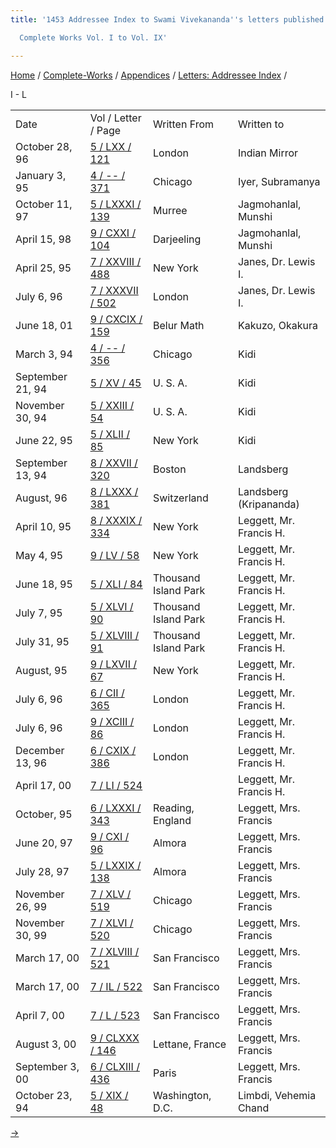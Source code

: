 ```yaml
---
title: '1453 Addressee Index to Swami Vivekananda''s letters published in the

  Complete Works Vol. I to Vol. IX'

---
```

[Home](../../../index.htm) / [Complete-Works](../../complete_works.htm)
/ [Appendices](../appendices_contents.htm) / [Letters: Addressee
Index](addressee_letters_contents.htm) /



I - L

<div class="center">

|                  |                                                                              |                      |                         |
|------------------|------------------------------------------------------------------------------|----------------------|-------------------------|
| Date             | Vol / Letter / Page                                                          | Written From         | Written to              |
| October 28, 96   | [5 / LXX / 121](../../volume_5/epistles_first_series/070_indian_mirror.htm)  | London               | Indian Mirror           |
| January 3, 95    | [4 / -- / 371](../../volume_4/writings_prose/a_plan_of_work_for_india.htm)   | Chicago              | Iyer, Subramanya        |
| October 11, 97   | [5 / LXXXI / 139](../../volume_5/epistles_first_series/081_jagmohanlal.htm)  | Murree               | Jagmohanlal, Munshi     |
| April 15, 98     | [9 / CXXI / 104](../../volume_9/letters_fifth_series/121_jagmohan.htm)       | Darjeeling           | Jagmohanlal, Munshi     |
| April 25, 95     | [7 / XXVIII / 488](../../volume_7/epistles_third_series/28_brother.htm)      | New York             | Janes, Dr. Lewis I.     |
| July 6, 96       | [7 / XXXVII / 502](../../volume_7/epistles_third_series/37_friend.htm)       | London               | Janes, Dr. Lewis I.     |
| June 18, 01      | [9 / CXCIX / 159](../../volume_9/letters_fifth_series/199_friend.htm)        | Belur Math           | Kakuzo, Okakura         |
| March 3, 94      | [4 / -- / 356](../../volume_4/writings_prose/what_we_believe_in.htm)         | Chicago              | Kidi                    |
| September 21, 94 | [5 / XV / 45](../../volume_5/epistles_first_series/015_kidi.htm)             | U. S. A.             | Kidi                    |
| November 30, 94  | [5 / XXIII / 54](../../volume_5/epistles_first_series/023_kidi.htm)          | U. S. A.             | Kidi                    |
| June 22, 95      | [5 / XLII / 85](../../volume_5/epistles_first_series/042_kidi.htm)           | New York             | Kidi                    |
| September 13, 94 | [8 / XXVII / 320](../../volume_8/epistles_fourth_series/027_leon.htm)        | Boston               | Landsberg               |
| August, 96       | [8 / LXXX / 381](../../volume_8/epistles_fourth_series/080_dear.htm)         | Switzerland          | Landsberg (Kripananda)  |
| April 10, 95     | [8 / XXXIX / 334](../../volume_8/epistles_fourth_series/039_friend.htm)      | New York             | Leggett, Mr. Francis H. |
| May 4, 95        | [9 / LV / 58](../../volume_9/letters_fifth_series/055_friend.htm)            | New York             | Leggett, Mr. Francis H. |
| June 18, 95      | [5 / XLI / 84](../../volume_5/epistles_first_series/041_friend.htm)          | Thousand Island Park | Leggett, Mr. Francis H. |
| July 7, 95       | [5 / XLVI / 90](../../volume_5/epistles_first_series/046_friend.htm)         | Thousand Island Park | Leggett, Mr. Francis H. |
| July 31, 95      | [5 / XLVIII / 91](../../volume_5/epistles_first_series/048_friend.htm)       | Thousand Island Park | Leggett, Mr. Francis H. |
| August, 95       | [9 / LXVII / 67](../../volume_9/letters_fifth_series/067_friend.htm)         | New York             | Leggett, Mr. Francis H. |
| July 6, 96       | [6 / CII / 365](../../volume_6/epistles_second_series/102_frankincense.htm)  | London               | Leggett, Mr. Francis H. |
| July 6, 96       | [9 / XCIII / 86](../../volume_9/letters_fifth_series/093_sir.htm)            | London               | Leggett, Mr. Francis H. |
| December 13, 96  | [6 / CXIX / 386](../../volume_6/epistles_second_series/119_frankincense.htm) | London               | Leggett, Mr. Francis H. |
| April 17, 00     | [7 / LI / 524](../../volume_7/epistles_third_series/51_mr_leggett.htm)       |                      | Leggett, Mr. Francis H. |
| October, 95      | [6 / LXXXI / 343](../../volume_6/epistles_second_series/081_mother.htm)      | Reading, England     | Leggett, Mrs. Francis   |
| June 20, 97      | [9 / CXI / 96](../../volume_9/letters_fifth_series/111_mother.htm)           | Almora               | Leggett, Mrs. Francis   |
| July 28, 97      | [5 / LXXIX / 138](../../volume_5/epistles_first_series/079_mother.htm)       | Almora               | Leggett, Mrs. Francis   |
| November 26, 99  | [7 / XLV / 519](../../volume_7/epistles_third_series/45_mrs_leggett.htm)     | Chicago              | Leggett, Mrs. Francis   |
| November 30, 99  | [7 / XLVI / 520](../../volume_7/epistles_third_series/46_mother.htm)         | Chicago              | Leggett, Mrs. Francis   |
| March 17, 00     | [7 / XLVIII / 521](../../volume_7/epistles_third_series/48_mother.htm)       | San Francisco        | Leggett, Mrs. Francis   |
| March 17, 00     | [7 / IL / 522](../../volume_7/epistles_third_series/49_mother.htm)           | San Francisco        | Leggett, Mrs. Francis   |
| April 7, 00      | [7 / L / 523](../../volume_7/epistles_third_series/50_mother.htm)            | San Francisco        | Leggett, Mrs. Francis   |
| August 3, 00     | [9 / CLXXX / 146](../../volume_9/letters_fifth_series/180_mrs_leggett.htm)   | Lettane, France      | Leggett, Mrs. Francis   |
| September 3, 00  | [6 / CLXIII / 436](../../volume_6/epistles_second_series/163_mother.htm)     | Paris                | Leggett, Mrs. Francis   |
| October 23, 94   | [5 / XIX / 48](../../volume_5/epistles_first_series/019_vehemia.htm)         | Washington, D.C.     | Limbdi, Vehemia Chand   |

[→](4m_r.htm)